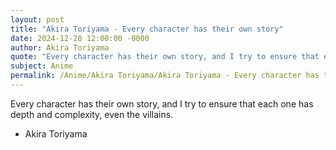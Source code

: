 ```yaml
---
layout: post
title: "Akira Toriyama - Every character has their own story"
date: 2024-12-28 12:00:00 -0000
author: Akira Toriyama
quote: "Every character has their own story, and I try to ensure that each one has depth and complexity, even the villains."
subject: Anime
permalink: /Anime/Akira Toriyama/Akira Toriyama - Every character has their own story
---
```


Every character has their own story, and I try to ensure that each one has depth and complexity, even the villains.

- Akira Toriyama
